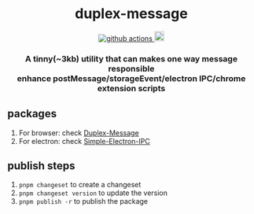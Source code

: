 <h1 align="center">duplex-message</h1>
<div align="center">
  <a href="https://github.com/oe/duplex-message/actions">
    <img src="https://github.com/oe/duplex-message/actions/workflows/main.yml/badge.svg" alt="github actions">
  </a>
  <a href="#readme">
    <img src="https://badgen.net/badge/Built%20With/TypeScript/blue" alt="code with typescript" height="20">
  </a>
</div>


<h3 align="center">A tinny(~3kb) utility that can makes one way message responsible <br> 
enhance postMessage/storageEvent/electron IPC/chrome extension scripts</h3>

## packages
1. For browser: check [Duplex-Message](https://github.com/oe/duplex-message/tree/main/packages/duplex-message)  
2.  For electron: check [Simple-Electron-IPC](https://github.com/oe/duplex-message/tree/main/packages/simple-electron-ipc)  

## publish steps
1. `pnpm changeset` to create a changeset
2. `pnpm changeset version` to update the version
3. `pnpm publish -r` to publish the package